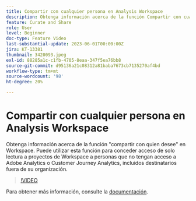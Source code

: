 ```yaml
---
title: Compartir con cualquier persona en Analysis Workspace
description: Obtenga información acerca de la función Compartir con cualquier persona de Workspace. Puede utilizar esta función para conceder acceso de solo lectura a proyectos de Workspace a personas que no tengan acceso a Adobe Analytics o CJA, incluidos destinatarios fuera de su organización.
feature: Curate and Share
role: User
level: Beginner
doc-type: Feature Video
last-substantial-update: 2023-06-01T00:00:00Z
jira: KT-13381
thumbnail: 3420093.jpeg
exl-id: 88285a1c-c1fb-4705-8eaa-347f5ea76bb8
source-git-commit: d95136a21c08312a81baba7673cb7135270af4bd
workflow-type: tm+mt
source-wordcount: '98'
ht-degree: 20%

---
```


# Compartir con cualquier persona en Analysis Workspace

Obtenga información acerca de la función &quot;compartir con quien desee&quot; en Workspace. Puede utilizar esta función para conceder acceso de solo lectura a proyectos de Workspace a personas que no tengan acceso a Adobe Analytics o Customer Journey Analytics, incluidos destinatarios fuera de su organización.

>[!VIDEO](https://video.tv.adobe.com/v/3452454/?learn=on&captions=spa)

Para obtener más información, consulte la [documentación](https://experienceleague.adobe.com/docs/analytics/analyze/analysis-workspace/curate-share/share-projects.html?lang=es#share-public-link).
